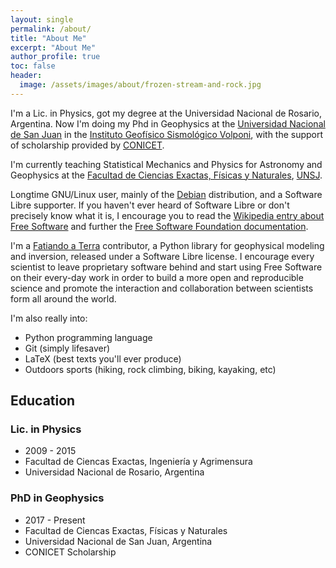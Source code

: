```yaml
---
layout: single
permalink: /about/
title: "About Me"
excerpt: "About Me"
author_profile: true
toc: false
header:
  image: /assets/images/about/frozen-stream-and-rock.jpg
---
```


I'm a Lic. in Physics, got my degree at the Universidad Nacional de Rosario,
Argentina. Now I'm doing my Phd in Geophysics at the [Universidad Nacional
de San Juan][unsj] in the [Instituto Geofísico Sismológico Volponi][igsv],
with the support of scholarship provided by [CONICET].

I'm currently teaching Statistical Mechanics and Physics for Astronomy and 
Geophysics at the [Facultad de Ciencias Exactas, Físicas y Naturales][fcefn],
[UNSJ][unsj].

Longtime GNU/Linux user, mainly of the [Debian] distribution, and
a Software Libre supporter.
If you haven't ever heard of Software Libre or don't precisely know what
it is, I encourage you to read the
[Wikipedia entry about Free Software][wiki-free-soft] and
further the [Free Software Foundation documentation][fsf-docs].

I'm a [Fatiando a Terra](http://www.fatiando.org) contributor, a
Python library for geophysical modeling and inversion, released under a
Software Libre license. I encourage every scientist to leave proprietary
software behind and start using Free Software on their every-day work in order
to build a more open and reproducible science and promote the interaction and
collaboration between scientists form all around the world.

I'm also really into:
  * Python programming language
  * Git (simply lifesaver)
  * LaTeX (best texts you'll ever produce)
  * Outdoors sports (hiking, rock climbing, biking, kayaking, etc)


## Education

### Lic. in Physics
  * 2009 - 2015
  * Facultad de Ciencas Exactas, Ingeniería y Agrimensura
  * Universidad Nacional de Rosario, Argentina

### PhD in Geophysics
  * 2017 - Present
  * Facultad de Ciencas Exactas, Físicas y Naturales
  * Universidad Nacional de San Juan, Argentina
  * CONICET Scholarship


[fcefn]: https://exactas.unsj.edu.ar/
[unsj]: http://www.unsj.edu.ar/
[igsv]: http://igsv.unsj.edu.ar/
[CONICET]: http://www.conicet.gov.ar/
[debian]: https://www.debian.org/
[wiki-free-soft]: https://en.wikipedia.org/wiki/Free_software
[fsf-docs]: https://www.fsf.org/about/what-is-free-software
